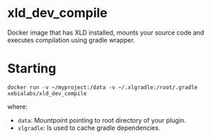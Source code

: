 # xld_dev_compile #

Docker image that has XLD installed, mounts your source code and executes compilation using gradle wrapper.

# Starting #

```
docker run -v ~/myproject:/data -v ~/.xlgradle:/root/.gradle xebialabs/xld_dev_compile
```

where:

* `data`: Mountpoint pointing to root directory of your plugin.
* `xlgradle`: Is used to cache gradle dependencies.
